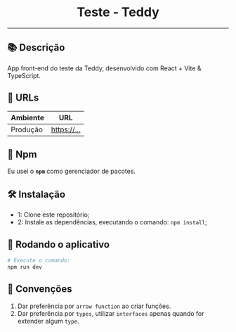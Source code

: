 <h1 align="center">Teste - Teddy</h1>

---

## 📚 Descrição

App front-end do teste da Teddy, desenvolvido com React + Vite & TypeScript.

## 🔗 URLs

| Ambiente      | URL                                                           |
| ------------- | ------------------------------------------------------------- |
| Produção      | <https://...>                                                 |

## 🛝 Npm

Eu usei o **`npm`** como gerenciador de pacotes.

## 🛠️ Instalação

- 1: Clone este repositório; 
- 2: Instale as dependências, executando o comando: `npm install`;

## 🏃 Rodando o aplicativo

```bash
# Execute o comando:
npm run dev
```

## 📜 Convenções

1. Dar preferência por `arrow function` ao criar funções.
2. Dar preferência por `types`, utilizar `interfaces` apenas quando for extender algum `type`.